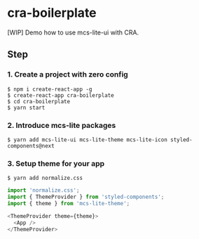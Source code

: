 # cra-boilerplate
[WIP] Demo how to use mcs-lite-ui with CRA.

## Step

### 1. Create a project with zero config

```
$ npm i create-react-app -g
$ create-react-app cra-boilerplate
$ cd cra-boilerplate
$ yarn start
```

### 2. Introduce mcs-lite packages

```
$ yarn add mcs-lite-ui mcs-lite-theme mcs-lite-icon styled-components@next
```

### 3. Setup theme for your app

```
$ yarn add normalize.css
```

```js
import 'normalize.css';
import { ThemeProvider } from 'styled-components';
import { theme } from 'mcs-lite-theme';

<ThemeProvider theme={theme}>
  <App />
</ThemeProvider>
```